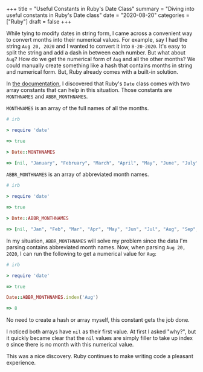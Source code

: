 +++
title = "Useful Constants in Ruby's Date Class"
summary = "Diving into useful constants in Ruby's Date class"
date = "2020-08-20"
categories = ["Ruby"]
draft = false
+++

While tying to modify dates in string form, I came across a convenient way to convert months into their numerical values.
For example, say I had the string `Aug 20, 2020` and I wanted to convert it into `8-20-2020`. 
It's easy to split the string and add a dash in between each number. But what about `Aug`? How do we get the numerical form of `Aug` and all the other months? 
We could manually create something like a hash that contains months in string and numerical form. But, Ruby already comes with a built-in solution.

In [the documentation](https://ruby-doc.org/stdlib-2.7.1/libdoc/date/rdoc/Date.html#Constants), I discovered that Ruby's `Date` class comes with two array constants that can help in this situation. 
Those constants are `MONTHNAMES` and `ABBR_MONTHNAMES`.

`MONTHNAMES` is an array of the full names of all the months.

```ruby
# irb

> require 'date'

=> true

> Date::MONTHNAMES

=> [nil, "January", "February", "March", "April", "May", "June", "July", "August", "September", "October", "November", "December"]
```

`ABBR_MONTHNAMES` is an array of abbreviated month names.

```ruby
# irb

> require 'date'

=> true

> Date::ABBR_MONTHNAMES

=> [nil, "Jan", "Feb", "Mar", "Apr", "May", "Jun", "Jul", "Aug", "Sep", "Oct", "Nov", "Dec"]
```

In my situation, `ABBR_MONTHNAMES` will solve my problem since the data I'm parsing contains abbreviated month names.
Now, when parsing `Aug 20, 2020`, I can run the following to get a numerical value for `Aug`:

```ruby
# irb

> require 'date'

=> true

Date::ABBR_MONTHNAMES.index('Aug')

=> 8
```

No need to create a hash or array myself, this constant gets the job done.

I noticed both arrays have `nil` as their first value. At first I asked "why?", but it quickly became clear that the `nil` values are simply filler to take up index `0` since there is no month with this numerical value.

This was a nice discovery. Ruby continues to make writing code a pleasant experience.
